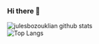 ### Hi there 👋
![julesbozouklian github stats](https://github-readme-stats.vercel.app/api?username=julesbozouklian&show_icons=true&theme=tokyonight)  
![Top Langs](https://github-readme-stats.vercel.app/api/top-langs/?username=julesbozouklian&theme=tokyonight)
